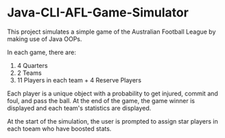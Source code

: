# Java-CLI-AFL-Game-Simulator
This project simulates a simple game of the Australian Football League by making use of Java OOPs.

In each game, there are:
1. 4 Quarters
2. 2 Teams
3. 11 Players in each team + 4 Reserve Players

Each player is a unique object with a probability to get injured, commit and foul, and pass the ball.
At the end of the game, the game winner is displayed and each team's statistics are displayed. 

At the start of the simulation, the user is prompted to assign star players in each toeam who have boosted stats.
